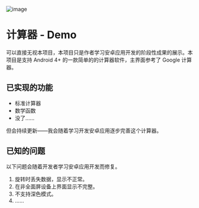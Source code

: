 
![image](https://github.com/AshFly6/Calculator-demo/assets/99202698/795678ed-af62-43f9-a294-a66f8ab7d5f4)

# 计算器 - Demo

可以直接无视本项目，本项目只是作者学习安卓应用开发的阶段性成果的展示。本项目是支持 Android 4+ 的一款简单的的计算器软件，主界面参考了 Google 计算器。

## 已实现的功能

- 标准计算器
- 数学函数
- 没了……

但会持续更新——我会随着学习开发安卓应用逐步完善这个计算器。

## 已知的问题

以下问题会随着开发者学习安卓应用开发而修复。

1. 旋转时丢失数据，显示不正常。
2. 在非全面屏设备上界面显示不完整。
3. 不支持深色模式。
4. ……

